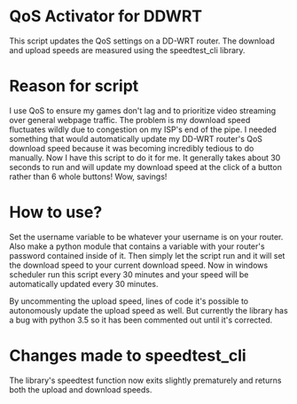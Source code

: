 # QoS Activator for DDWRT
This script updates the QoS settings on a DD-WRT router. The download and upload speeds are measured using the speedtest_cli library.

# Reason for script
I use QoS to ensure my games don't lag and to prioritize video streaming over general webpage traffic. The problem is my download speed
fluctuates wildly due to congestion on my ISP's end of the pipe. I needed something that would automatically update my DD-WRT router's
QoS download speed because it was becoming incredibly tedious to do manually. Now I have this script to do it for me. It generally takes
about 30 seconds to run and will update my download speed at the click of a button rather than 6 whole buttons! Wow, savings!

# How to use?
Set the username variable to be whatever your username is on your router. Also make a python module that contains a variable with your
router's password contained inside of it. Then simply let the script run and it will set the download speed to your current download speed.
Now in windows scheduler run this script every 30 minutes and your speed will be automatically updated every 30 minutes.

By uncommenting the upload speed, lines of code it's possible to autonomously update the upload speed as well. But currently the library
has a bug with python 3.5 so it has been commented out until it's corrected.

# Changes made to speedtest_cli
The library's speedtest function now exits slightly prematurely and returns both the upload and download speeds.
